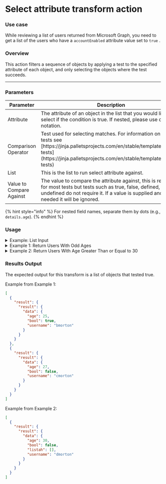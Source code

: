# Select attribute transform action

### Use case

While reviewing a list of users returned from Microsoft Graph, you need to get a list of the users who have a `accountEnabled` attribute value set to `true` .

### Overview

This action filters a sequence of objects by applying a test to the specified attribute of each object, and only selecting the objects where the test succeeds.

***

### Parameters

<table><thead><tr><th width="217">Parameter</th><th width="417.3333333333333">Description</th><th data-type="checkbox">Required</th></tr></thead><tbody><tr><td>Attribute</td><td>The attribute of an object in the list that you would like to select if the condition is true. If nested, please use dot notation.</td><td>true</td></tr><tr><td>Comparison Operator</td><td>Test used for selecting matches. For information on the tests see [https://jinja.palletsprojects.com/en/stable/templates/#jinja-tests](https://jinja.palletsprojects.com/en/stable/templates/#jinja-tests)</td><td>true</td></tr><tr><td>List</td><td>This is the list to run select attribute against.</td><td>true</td></tr><tr><td>Value to Compare Against</td><td>The value to compare the attribute against, this is required for most tests but tests such as true, false, defined, undefined do not require it. If a value is supplied and not needed it will be ignored.</td><td>false</td></tr></tbody></table>

{% hint style="info" %}
For nested field names, separate them by dots (e.g., `details.age`).
{% endhint %}

### Usage

<details>

<summary>Example: List Input</summary>

```json
[
  {
    "result": {
      "result": {
        "data": {
          "age": 20,
          "bool": true,
          "username": "amorton"
        }
      }
    }
  },
  {
    "result": {
      "result": {
        "data": {
          "age": 25,
          "bool": true,
          "username": "bmorton"
        }
      }
    }
  },
  {
    "result": {
      "result": {
        "data": {
          "age": 27,
          "bool": false,
          "username": "cmorton"
        }
      }
    }
  },
  {
    "result": {
      "result": {
        "data": {
          "age": 30,
          "bool": false,
          "listah": [],
          "username": "dmorton"
        }
      }
    }
  },
  {
    "result": {
      "result": {
        "data": {
          "age": 22,
          "bool": true,
          "username": "emorton"
        }
      }
    }
  },
  {
    "result": {
      "result": {
        "data": {
          "age": 29.99,
          "bool": null,
          "username": "fmorton"
        }
      }
    }
  }
]
```

</details>

<details>

<summary>Example 1: Return Users With Odd Ages</summary>

Inputs:

**Attribute:** result.result.data.age

**Comparison Operator:** odd

**List**: See `Example: List Input`

**Value to Compare Against**: None

</details>

<details>

<summary>Example 2: Return Users With Age Greater Than or Equal to 30</summary>

Inputs:

**Attribute:** result.result.data.age

**Comparison Operator:** ge

**List**: See `Example: List Input`

**Value to Compare Against**: 30

</details>

### Results Output

The expected output for this transform is a list of objects that tested true.

Example from Example 1:

```json
[
  {
    "result": {
      "result": {
        "data": {
          "age": 25,
          "bool": true,
          "username": "bmorton"
        }
      }
    }
  },
  {
    "result": {
      "result": {
        "data": {
          "age": 27,
          "bool": false,
          "username": "cmorton"
        }
      }
    }
  }
]
```

Example from Example 2:

```json
[
  {
    "result": {
      "result": {
        "data": {
          "age": 30,
          "bool": false,
          "listah": [],
          "username": "dmorton"
        }
      }
    }
  }
]
```
